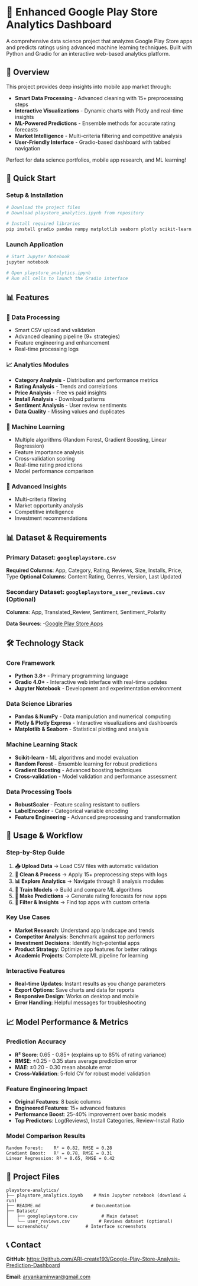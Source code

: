 # 📱 Enhanced Google Play Store Analytics Dashboard

A comprehensive data science project that analyzes Google Play Store apps and predicts ratings using advanced machine learning techniques. Built with Python and Gradio for an interactive web-based analytics platform.

## 📖 Overview

This project provides deep insights into mobile app market through:
- **Smart Data Processing** - Advanced cleaning with 15+ preprocessing steps
- **Interactive Visualizations** - Dynamic charts with Plotly and real-time insights
- **ML-Powered Predictions** - Ensemble methods for accurate rating forecasts
- **Market Intelligence** - Multi-criteria filtering and competitive analysis
- **User-Friendly Interface** - Gradio-based dashboard with tabbed navigation

Perfect for data science portfolios, mobile app research, and ML learning!

## 🚀 Quick Start

### Setup & Installation
```bash
# Download the project files
# Download playstore_analytics.ipynb from repository

# Install required libraries
pip install gradio pandas numpy matplotlib seaborn plotly scikit-learn
```

### Launch Application
```bash
# Start Jupyter Notebook
jupyter notebook

# Open playstore_analytics.ipynb
# Run all cells to launch the Gradio interface
```

## 📊 Features

### 🔧 Data Processing
- Smart CSV upload and validation
- Advanced cleaning pipeline (9+ strategies)
- Feature engineering and enhancement
- Real-time processing logs

### 📈 Analytics Modules
- **Category Analysis** - Distribution and performance metrics
- **Rating Analysis** - Trends and correlations
- **Price Analysis** - Free vs paid insights
- **Install Analysis** - Download patterns
- **Sentiment Analysis** - User review sentiments
- **Data Quality** - Missing values and duplicates

### 🤖 Machine Learning
- Multiple algorithms (Random Forest, Gradient Boosting, Linear Regression)
- Feature importance analysis
- Cross-validation scoring
- Real-time rating predictions
- Model performance comparison

### 🎯 Advanced Insights
- Multi-criteria filtering
- Market opportunity analysis
- Competitive intelligence
- Investment recommendations

## 📊 Dataset & Requirements

### Primary Dataset: `googleplaystore.csv`
**Required Columns**: App, Category, Rating, Reviews, Size, Installs, Price, Type
**Optional Columns**: Content Rating, Genres, Version, Last Updated

### Secondary Dataset: `googleplaystore_user_reviews.csv` (Optional)
**Columns**: App, Translated_Review, Sentiment, Sentiment_Polarity

**Data Sources**: 
-[Google Play Store Apps](https://www.kaggle.com/datasets/lava18/google-play-store-apps)


## 🛠️ Technology Stack

### Core Framework
- **Python 3.8+** - Primary programming language
- **Gradio 4.0+** - Interactive web interface with real-time updates
- **Jupyter Notebook** - Development and experimentation environment

### Data Science Libraries
- **Pandas & NumPy** - Data manipulation and numerical computing
- **Plotly & Plotly Express** - Interactive visualizations and dashboards
- **Matplotlib & Seaborn** - Statistical plotting and analysis

### Machine Learning Stack
- **Scikit-learn** - ML algorithms and model evaluation
- **Random Forest** - Ensemble learning for robust predictions
- **Gradient Boosting** - Advanced boosting techniques
- **Cross-validation** - Model validation and performance assessment

### Data Processing Tools
- **RobustScaler** - Feature scaling resistant to outliers
- **LabelEncoder** - Categorical variable encoding
- **Feature Engineering** - Advanced preprocessing and transformation


## 🎯 Usage & Workflow

### Step-by-Step Guide
1. **📤 Upload Data** → Load CSV files with automatic validation
2. **🧹 Clean & Process** → Apply 15+ preprocessing steps with logs
3. **📊 Explore Analytics** → Navigate through 8 analysis modules
4. **🤖 Train Models** → Build and compare ML algorithms
5. **🔮 Make Predictions** → Generate rating forecasts for new apps
6. **🎯 Filter & Insights** → Find top apps with custom criteria

### Key Use Cases
- **Market Research**: Understand app landscape and trends
- **Competitor Analysis**: Benchmark against top performers  
- **Investment Decisions**: Identify high-potential apps
- **Product Strategy**: Optimize app features for better ratings
- **Academic Projects**: Complete ML pipeline for learning

### Interactive Features
- **Real-time Updates**: Instant results as you change parameters
- **Export Options**: Save charts and data for reports
- **Responsive Design**: Works on desktop and mobile
- **Error Handling**: Helpful messages for troubleshooting

## 📈 Model Performance & Metrics

### Prediction Accuracy
- **R² Score**: 0.65 - 0.85+ (explains up to 85% of rating variance)
- **RMSE**: ±0.25 - 0.35 stars average prediction error
- **MAE**: ±0.20 - 0.30 mean absolute error
- **Cross-Validation**: 5-fold CV for robust model validation

### Feature Engineering Impact
- **Original Features**: 8 basic columns
- **Engineered Features**: 15+ advanced features
- **Performance Boost**: 25-40% improvement over basic models
- **Top Predictors**: Log(Reviews), Install Categories, Review-Install Ratio

### Model Comparison Results
```
Random Forest:    R² = 0.82, RMSE = 0.28
Gradient Boost:   R² = 0.78, RMSE = 0.31  
Linear Regression: R² = 0.65, RMSE = 0.42
```

## 📁 Project Files

```
playstore-analytics/
├── playstore_analytics.ipynb    # Main Jupyter notebook (download & run)
├── README.md                   # Documentation
├── Dataset/
│   ├── googleplaystore.csv         # Main dataset
│   └── user_reviews.csv           # Reviews dataset (optional)
└── screenshots/              # Interface screenshots
```

## 📞 Contact

**GitHub**: https://github.com/ARI-create193/Google-Play-Store-Analysis-Prediction-Dashboard

**Email**: aryankaminwar@gmail.com
